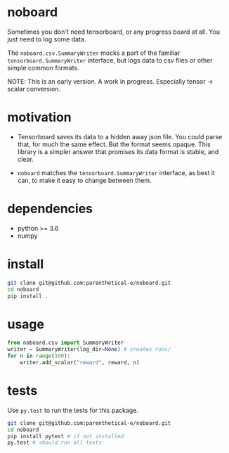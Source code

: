 # noboard
Sometimes you don't need tensorboard, or any progress board at all. You just need to log some data.

The `noboard.csv.SummaryWriter` mocks a part of the familiar `tensorboard.SummaryWriter` interface, but logs data to csv files or other simple common formats. 

NOTE: This is an early version. A work in progress. Especially tensor -> scalar conversion.

# motivation
- Tensorboard saves its data to a hidden away json file. You could parse that, for much the same effect. But the format seems opaque. This library is a simpler answer that promises its data format is stable, and clear. 

- `noboard` matches the `tensorboard.SummaryWriter` interface, as best it can, to make it easy to change between them.

# dependencies
- python >= 3.6
- numpy

# install
```bash
git clone git@github.com:parenthetical-e/noboard.git
cd noboard
pip install .
```
    
# usage
```python
from noboard.csv import SummaryWriter
writer = SummaryWriter(log_dir=None) # creates runs/
for n in range(100):
    writer.add_scalar("reward", reward, n)
```

# tests
Use `py.test` to run the tests for this package. 
```bash
git clone git@github.com:parenthetical-e/noboard.git
cd noboard
pip install pytest # if not installed
py.test # should run all tests
```
